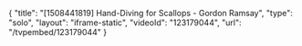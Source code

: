 {
    "title": "[1508441819] Hand-Diving for Scallops - Gordon Ramsay",
    "type": "solo",
    "layout": "iframe-static",
    "videoId": "123179044",
    "url": "\/tvpembed\/123179044"
}